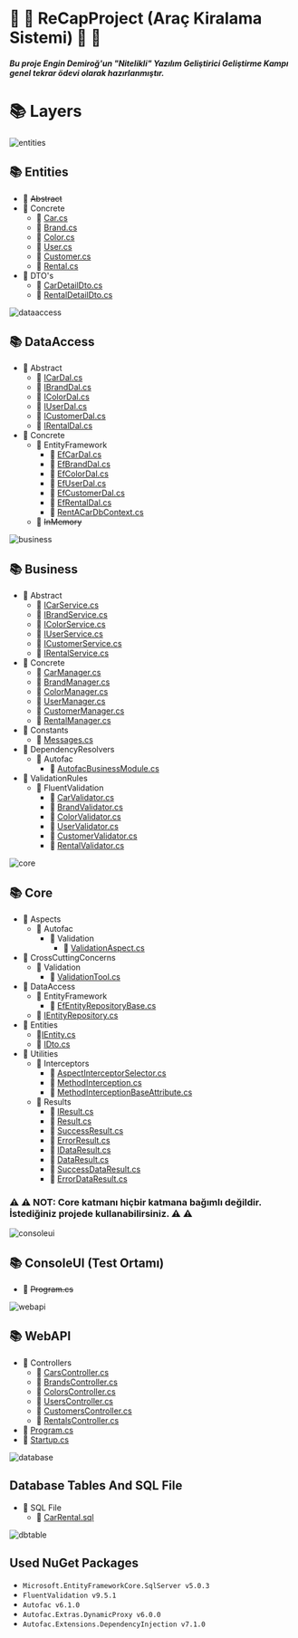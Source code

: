 # :red_car: :blue_car: ReCapProject (Araç Kiralama Sistemi) :blue_car: :red_car:
##### Bu proje Engin Demiroğ'un "Nitelikli" Yazılım Geliştirici Geliştirme Kampı genel tekrar ödevi olarak hazırlanmıştır.

# :books: Layers

![entities](https://user-images.githubusercontent.com/77543593/108629871-080c0a80-7473-11eb-8941-13d39761ac38.png)
## :books: **Entities**
  * :open_file_folder: ~~Abstract~~
  * :open_file_folder: Concrete
    * :bookmark_tabs: [Car.cs](https://github.com/ArdaCenker/ReCapProject/tree/master/Entities/Concrete/Car.cs)
    * :bookmark_tabs: [Brand.cs](https://github.com/ArdaCenker/ReCapProject/tree/master/Entities/Concrete/Brand.cs)
    * :bookmark_tabs: [Color.cs](https://github.com/ArdaCenker/ReCapProject/tree/master/Entities/Concrete/Color.cs)
    * :bookmark_tabs: [User.cs](https://github.com/ArdaCenker/ReCapProject/tree/master/Entities/Concrete/User.cs)
    * :bookmark_tabs: [Customer.cs](https://github.com/ArdaCenker/ReCapProject/tree/master/Entities/Concrete/Customer.cs)
    * :bookmark_tabs: [Rental.cs](https://github.com/ArdaCenker/ReCapProject/tree/master/Entities/Concrete/Rental.cs)
  * :open_file_folder: DTO's
    * :bookmark_tabs: [CarDetailDto.cs](https://github.com/ArdaCenker/ReCapProject/tree/master/Entities/DTOs/CarDetailDto.cs)
    * :bookmark_tabs: [RentalDetailDto.cs](https://github.com/ArdaCenker/ReCapProject/tree/master/Entities/DTOs/RentalDetailDto.cs)
    
![dataaccess](https://user-images.githubusercontent.com/77543593/108629870-07737400-7473-11eb-893f-86127d4c73cf.png)
## :books: **DataAccess**
  * :open_file_folder: Abstract
    * :bookmark_tabs: [ICarDal.cs](https://github.com/ArdaCenker/ReCapProject/tree/master/DataAccess/Abstract/ICarDal.cs)
    * :bookmark_tabs: [IBrandDal.cs](https://github.com/ArdaCenker/ReCapProject/tree/master/DataAccess/Abstract/IBrandDal.cs)
    * :bookmark_tabs: [IColorDal.cs](https://github.com/ArdaCenker/ReCapProject/tree/master/DataAccess/Abstract/IColorDal.cs)
    * :bookmark_tabs: [IUserDal.cs](https://github.com/ArdaCenker/ReCapProject/tree/master/DataAccess/Abstract/IUserDal.cs)
    * :bookmark_tabs: [ICustomerDal.cs](https://github.com/ArdaCenker/ReCapProject/tree/master/DataAccess/Abstract/ICustomerDal.cs)
    * :bookmark_tabs: [IRentalDal.cs](https://github.com/ArdaCenker/ReCapProject/tree/master/DataAccess/Abstract/IRentalDal.cs)
  * :open_file_folder: Concrete
    * :open_file_folder: EntityFramework
      * :bookmark_tabs: [EfCarDal.cs](https://github.com/ArdaCenker/ReCapProject/tree/master/DataAccess/Concrete/EntityFramework/EfCarDal.cs)
      * :bookmark_tabs: [EfBrandDal.cs](https://github.com/ArdaCenker/ReCapProject/tree/master/DataAccess/Concrete/EntityFramework/EfBrandDal.cs)
      * :bookmark_tabs: [EfColorDal.cs](https://github.com/ArdaCenker/ReCapProject/tree/master/DataAccess/Concrete/EntityFramework/EfColorDal.cs)
      * :bookmark_tabs: [EfUserDal.cs](https://github.com/ArdaCenker/ReCapProject/tree/master/DataAccess/Concrete/EntityFramework/EfUserDal.cs)
      * :bookmark_tabs: [EfCustomerDal.cs](https://github.com/ArdaCenker/ReCapProject/tree/master/DataAccess/Concrete/EntityFramework/EfCustomerDal.cs)
      * :bookmark_tabs: [EfRentalDal.cs](https://github.com/ArdaCenker/ReCapProject/tree/master/DataAccess/Concrete/EntityFramework/EfRentalDal.cs)
      * :bookmark_tabs: [RentACarDbContext.cs](https://github.com/ArdaCenker/ReCapProject/blob/master/DataAccess/Concrete/EntityFramework/RentACarDbContext.cs)
    * :open_file_folder: ~~InMemory~~

![business](https://user-images.githubusercontent.com/77543593/108629856-f62a6780-7472-11eb-9aa9-4b449813c107.png)
## :books: **Business**
  * :open_file_folder: Abstract
    * :bookmark_tabs: [ICarService.cs](https://github.com/]ArdaCenker/ReCapProject/tree/master/Business/Abstract/ICarService.cs)
    * :bookmark_tabs: [IBrandService.cs](https://github.com/]ArdaCenker/ReCapProject/tree/master/Business/Abstract/IBrandService.cs)
    * :bookmark_tabs: [IColorService.cs](https://github.com/]ArdaCenker/ReCapProject/tree/master/Business/Abstract/IColorService.cs)
    * :bookmark_tabs: [IUserService.cs](https://github.com/]ArdaCenker/ReCapProject/tree/master/Business/Abstract/IUserService.cs)
    * :bookmark_tabs: [ICustomerService.cs](https://github.com/]ArdaCenker/ReCapProject/tree/master/Business/Abstract/ICustomerService.cs)
    * :bookmark_tabs: [IRentalService.cs](https://github.com/]ArdaCenker/ReCapProject/tree/master/Business/Abstract/IRentalService.cs)
  * :open_file_folder: Concrete
    * :bookmark_tabs: [CarManager.cs](https://github.com/ArdaCenker/ReCapProject/tree/master/Business/Concrete/CarManager.cs)
    * :bookmark_tabs: [BrandManager.cs](https://github.com/ArdaCenker/ReCapProject/tree/master/Business/Concrete/BrandManager.cs)
    * :bookmark_tabs: [ColorManager.cs](https://github.com/ArdaCenker/ReCapProject/tree/master/Business/Concrete/ColorManager.cs)
    * :bookmark_tabs: [UserManager.cs](https://github.com/ArdaCenker/ReCapProject/tree/master/Business/Concrete/UserManager.cs)
    * :bookmark_tabs: [CustomerManager.cs](https://github.com/ArdaCenker/ReCapProject/tree/master/Business/Concrete/CustomerManager.cs)
    * :bookmark_tabs: [RentalManager.cs](https://github.com/ArdaCenker/ReCapProject/tree/master/Business/Concrete/RentalManager.cs)
  * :open_file_folder: Constants
    * :bookmark_tabs: [Messages.cs](https://github.com/ArdaCenker/ReCapProject/tree/master/Business/Constants/Messages.cs)
  * :open_file_folder: DependencyResolvers
    * :open_file_folder: Autofac
      * :bookmark_tabs: [AutofacBusinessModule.cs](https://github.com/ArdaCenker/ReCapProject/blob/master/Business/DependencyResolvers/Autofac/AutofacBusinessModule.cs)
  * :open_file_folder: ValidationRules
    * :open_file_folder: FluentValidation
      * :bookmark_tabs: [CarValidator.cs](https://github.com/ArdaCenker/ReCapProject/tree/master/Business/ValidationRules/FluentValidation/CarValidator.cs)
      * :bookmark_tabs: [BrandValidator.cs](https://github.com/ArdaCenker/ReCapProject/tree/master/Business/ValidationRules/FluentValidation/BrandValidator.cs)
      * :bookmark_tabs: [ColorValidator.cs](https://github.com/ArdaCenker/ReCapProject/tree/master/Business/ValidationRules/FluentValidation/ColorValidator.cs)
      * :bookmark_tabs: [UserValidator.cs](https://github.com/ArdaCenker/ReCapProject/tree/master/Business/ValidationRules/FluentValidation/UserValidator.cs)
      * :bookmark_tabs: [CustomerValidator.cs](https://github.com/ArdaCenker/ReCapProject/tree/master/Business/ValidationRules/FluentValidation/CustomerValidator.cs)
      * :bookmark_tabs: [RentalValidator.cs](https://github.com/ArdaCenker/ReCapProject/tree/master/Business/ValidationRules/FluentValidation/RentalValidator.cs)
  
![core](https://user-images.githubusercontent.com/77543593/108629866-02aec000-7473-11eb-9c35-5fe84720f1ec.png)
## :books: **Core**
  * :open_file_folder: Aspects
    * :open_file_folder: Autofac
      * :open_file_folder: Validation
        * :bookmark_tabs: [ValidationAspect.cs](https://github.com/ArdaCenker/ReCapProject/tree/master/Core/Aspects/Autofac/Validation/ValidationAspect.cs)
  * :open_file_folder: CrossCuttingConcerns
    * :open_file_folder: Validation
      * :bookmark_tabs: [ValidationTool.cs](https://github.com/ArdaCenker/ReCapProject/tree/master/Core/CrossCuttingConcerns/Validation/ValidationTool.cs)
  * :open_file_folder: DataAccess
    * :open_file_folder: EntityFramework
      * :bookmark_tabs: [EfEntityRepositoryBase.cs](https://github.com/ArdaCenker/ReCapProject/blob/master/Core/DataAccess/EntityFramework/EfEntityRepositoryBase.cs)
    * :bookmark_tabs: [IEntityRepository.cs](https://github.com/ArdaCenker/ReCapProject/tree/master/Core/DataAccess/IEntityRepository.cs)
  * :open_file_folder: Entities
    * :bookmark_tabs:[IEntity.cs](https://github.com/ArdaCenker/ReCapProject/tree/master/Core/Entities/IEntity.cs)
    * :bookmark_tabs: [IDto.cs](https://github.com/ArdaCenker/ReCapProject/tree/master/Core/Entities/IDto.cs)
  * :open_file_folder: Utilities
    * :open_file_folder: Interceptors
      * :bookmark_tabs: [AspectInterceptorSelector.cs](https://github.com/ArdaCenker/ReCapProject/tree/master/Core/Utilities/Interceptors/AspectInterceptorSelector.cs)
      * :bookmark_tabs: [MethodInterception.cs](https://github.com/ArdaCenker/ReCapProject/tree/master/Core/Utilities/Interceptors/MethodInterception.cs)
      * :bookmark_tabs: [MethodInterceptionBaseAttribute.cs](https://github.com/ArdaCenker/ReCapProject/tree/master/Core/Utilities/Interceptors/MethodInterceptionBaseAttribute.cs)
    * :open_file_folder: Results
      * :bookmark_tabs: [IResult.cs](https://github.com/ArdaCenker/ReCapProject/tree/master/Core/Utilities/Results/IResult.cs)
      * :bookmark_tabs: [Result.cs](https://github.com/ArdaCenker/ReCapProject/tree/master/Core/Utilities/Results/Result.cs)
      * :bookmark_tabs: [SuccessResult.cs](https://github.com/ArdaCenker/ReCapProject/tree/master/Core/Utilities/Results/SuccessResult.cs)
      * :bookmark_tabs: [ErrorResult.cs](https://github.com/ArdaCenker/ReCapProject/tree/master/Core/Utilities/Results/ErrorResult.cs)
      * :bookmark_tabs: [IDataResult.cs](https://github.com/ArdaCenker/ReCapProject/tree/master/Core/Utilities/Results/IDataResult.cs)
      * :bookmark_tabs: [DataResult.cs](https://github.com/ArdaCenker/ReCapProject/tree/master/Core/Utilities/Results/DataResult.cs)
      * :bookmark_tabs: [SuccessDataResult.cs](https://github.com/ArdaCenker/ReCapProject/tree/master/Core/Utilities/Results/SuccessDataResult.cs)
      * :bookmark_tabs: [ErrorDataResult.cs](https://github.com/ArdaCenker/ReCapProject/tree/master/Core/Utilities/Results/ErrorDataResult.cs)

### :warning: :warning: NOT: Core katmanı hiçbir katmana bağımlı değildir. İstediğiniz projede kullanabilirsiniz. :warning: :warning:
  
![consoleui](https://user-images.githubusercontent.com/77543593/108629937-53261d80-7473-11eb-9704-ba9bb957aad6.png)
## :books: **ConsoleUI (Test Ortamı)**
  * :bookmark_tabs: ~~Program.cs~~
  
![webapi](https://user-images.githubusercontent.com/77543593/108629873-08a4a100-7473-11eb-81c1-6f1705d353f1.png)
## :books: **WebAPI**
  * :open_file_folder: Controllers
    * :bookmark_tabs: [CarsController.cs](https://github.com/ArdaCenker/ReCapProject/tree/master/WebAPI/Controllers/CarsController.cs)
    * :bookmark_tabs: [BrandsController.cs](https://github.com/ArdaCenker/ReCapProject/tree/master/WebAPI/Controllers/BrandsController.cs)
    * :bookmark_tabs: [ColorsController.cs](https://github.com/ArdaCenker/ReCapProject/tree/master/WebAPI/Controllers/ColorsController.cs)
    * :bookmark_tabs: [UsersController.cs](https://github.com/ArdaCenker/ReCapProject/tree/master/WebAPI/Controllers/UsersController.cs)
    * :bookmark_tabs: [CustomersController.cs](https://github.com/ArdaCenker/ReCapProject/tree/master/WebAPI/Controllers/CustomersController.cs)
    * :bookmark_tabs: [RentalsController.cs](https://github.com/ArdaCenker/ReCapProject/tree/master/WebAPI/Controllers/RentalsController.cs)
  * :bookmark_tabs: [Program.cs](https://github.com/ArdaCenker/ReCapProject/tree/master/WebAPI/Program.cs)
  * :bookmark_tabs: [Startup.cs](https://github.com/ArdaCenker/ReCapProject/tree/master/WebAPI/Startup.cs)


![database](https://user-images.githubusercontent.com/77543593/108630048-02fb8b00-7474-11eb-8fbd-413e7475d319.png)
## **Database Tables And SQL File**
  * :open_file_folder: SQL File
    * :bookmark_tabs: [CarRental.sql](https://github.com/ArdaCenker/ReCapProject/blob/master/CarRental.sql)

![dbtable](https://user-images.githubusercontent.com/77543593/108670494-02083f00-74f0-11eb-936d-99f3a099360c.png)


## Used NuGet Packages
  * <code>Microsoft.EntityFrameworkCore.SqlServer v5.0.3</code>
  * <code>FluentValidation v9.5.1</code>
  * <code>Autofac v6.1.0</code>
  * <code>Autofac.Extras.DynamicProxy v6.0.0</code>
  * <code>Autofac.Extensions.DependencyInjection v7.1.0</code>

